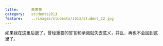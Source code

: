 ```yaml
---
title:		白志豪
category:	students2013
feature:	../images/students/2013/student_22.jpg
---
```

如果我在这里后退了，曾经重要的誓言和承诺就失去意义，并且，再也不会回到这里了。


